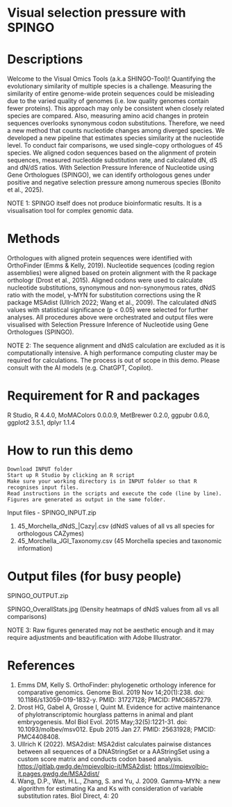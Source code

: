 # Visual selection pressure with SPINGO
# Descriptions

Welcome to the Visual Omics Tools (a.k.a SHINGO-Tool)! Quantifying the evolutionary similarity of multiple species is a challenge. Measuring the similarity of entire genome-wide protein sequences could be misleading due to the varied quality of genomes (i.e. low quality genomes contain fewer proteins). This approach may only be consistent when closely related species are compared. Also, measuring amino acid changes in protein sequences overlooks synonymous codon substitutions. Therefore, we need a new method that counts nucleotide changes among diverged species. We developed a new pipeline that estimates species similarity at the nucleotide level. To conduct fair comparisons, we used single-copy orthologues of 45 species. We aligned codon sequences based on the alignment of protein sequences, measured nucleotide substitution rate, and calculated dN, dS and dN/dS ratios. With Selection Pressure Inference of Nucleotide using Gene Orthologues (SPINGO), we can identify orthologous genes under positive and negative selection pressure among numerous species (Bonito et al., 2025).

NOTE 1: SPINGO itself does not produce bioinformatic results. It is a visualisation tool for complex genomic data.

# Methods

Orthologues with aligned protein sequences were identified with OrthoFinder (Emms & Kelly, 2019). Nucleotide sequences (coding region assemblies) were aligned based on protein alignment with the R package orthologr (Drost et al., 2015). Aligned codons were used to calculate nucleotide substitutions, synonymous and non-synonymous rates, dNdS ratio with the model, γ-MYN for substitution corrections using the R package MSAdist (Ullrich 2022; Wang et al., 2009). The calculated dNdS values with statistical significance (p < 0.05) were selected for further analyses. All procedures above were orchestrated and output files were visualised with Selection Pressure Inference of Nucleotide using Gene Orthologues (SPINGO).

NOTE 2: The sequence alignment and dNdS calculation are excluded as it is computationally intensive. A high performance computing cluster may be required for calculations. The process is out of scope in this demo. Please consult with the AI models (e.g. ChatGPT, Copilot).  

# Requirement for R and packages

R Studio, R 4.4.0, MoMAColors 0.0.0.9, MetBrewer 0.2.0, ggpubr 0.6.0, ggplot2 3.5.1, dplyr 1.1.4 

# How to run this demo

    Download INPUT folder
    Start up R Studio by clicking an R script
    Make sure your working directory is in INPUT folder so that R recognises input files.
    Read instructions in the scripts and execute the code (line by line).
    Figures are generated as output in the same folder.

Input files - SPINGO_INPUT.zip

1. 45_Morchella_dNdS_|Cazy|.csv (dNdS values of all vs all species for orthologous CAZymes)
2. 45_Morchella_JGI_Taxonomy.csv (45 Morchella species and taxonomic information) 

# Output files (for busy people)

SPINGO_OUTPUT.zip

SPINGO_OverallStats.jpg (Density heatmaps of dNdS values from all vs all comparisons)

NOTE 3: Raw figures generated may not be aesthetic enough and it may require adjustments and beautification with Adobe Illustrator.

# References

1. Emms DM, Kelly S. OrthoFinder: phylogenetic orthology inference for comparative genomics. Genome Biol. 2019 Nov 14;20(1):238. doi: 10.1186/s13059-019-1832-y. PMID: 31727128; PMCID: PMC6857279.
2. Drost HG, Gabel A, Grosse I, Quint M. Evidence for active maintenance of phylotranscriptomic hourglass patterns in animal and plant embryogenesis. Mol Biol Evol. 2015 May;32(5):1221-31. doi: 10.1093/molbev/msv012. Epub 2015 Jan 27. PMID: 25631928; PMCID: PMC4408408.
3. Ullrich K (2022). MSA2dist: MSA2dist calculates pairwise distances between all sequences of a DNAStringSet or a AAStringSet using a custom score matrix and conducts codon based analysis. https://gitlab.gwdg.de/mpievolbio-it/MSA2dist; https://mpievolbio-it.pages.gwdg.de/MSA2dist/
4. Wang, D.P., Wan, H.L., Zhang, S. and Yu, J. 2009. Gamma-MYN: a new algorithm for estimating Ka and Ks with consideration of variable substitution rates. Biol Direct, 4: 20
